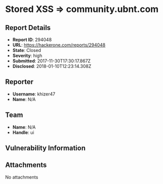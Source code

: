 # Stored XSS => community.ubnt.com 

## Report Details
- **Report ID**: 294048
- **URL**: https://hackerone.com/reports/294048
- **State**: Closed
- **Severity**: high
- **Submitted**: 2017-11-30T17:30:17.867Z
- **Disclosed**: 2018-01-10T12:23:14.308Z

## Reporter
- **Username**: khizer47
- **Name**: N/A

## Team
- **Name**: N/A
- **Handle**: ui

## Vulnerability Information


## Attachments
No attachments
